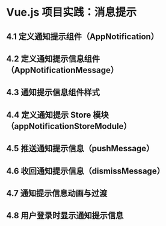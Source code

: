 # Vue.js 项目实践：消息提示

## 4.1 定义通知提示组件（AppNotification）

## 4.2 定义通知提示信息组件（AppNotificationMessage）

## 4.3 通知提示信息组件样式

## 4.4 定义通知提示 Store 模块（appNotificationStoreModule）

## 4.5 推送通知提示信息（pushMessage）

## 4.6 收回通知提示信息（dismissMessage）

## 4.7 通知提示信息动画与过渡

## 4.8 用户登录时显示通知提示信息
